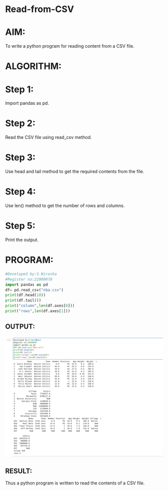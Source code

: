 # Read-from-CSV

# AIM:
To write a python program for reading content from a CSV file.

# ALGORITHM:

# Step 1:
Import pandas as pd.
# Step 2:
Read the CSV file using read_csv method.
# Step 3:
Use head and tail method to get the required contents from the file.
# Step 4:
Use len() method to get the number of rows and columns.
# Step 5:
Print the output.

# PROGRAM:
```python
#Developed by:S.Nirosha
#Register no:22009078
import pandas as pd
df= pd.read_csv("nba.csv")
print(df.head(10))
print(df.tail())
print("column",len(df.axes[0]))
print("rows",len(df.axes[1]))
```
## OUTPUT:
![](./csv.png)

## RESULT:
Thus a python program is written to read the contents of a CSV file.
